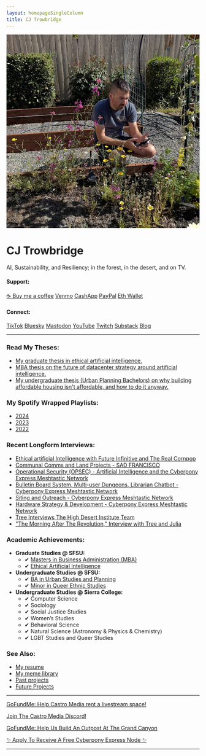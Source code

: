 ```yaml
---
layout: homepageSingleColumn
title: CJ Trowbridge
---
```


<img src="/cj.jpg" class="photo" alt="CJ Trowbridge">


# CJ Trowbridge

AI, Sustainability, and Resiliency; in the forest, in the desert, and on TV.

#### Support:  
<a class="btn btn-buymeacoffee" href="https://buymeacoffee.com/cjtrowbridge">☕ Buy me a coffee</a> 
<a class="btn btn-venmo" href="https://venmo.com/u/cjtrowbridge"><i class="fa-brands fa-venmo"></i> Venmo</a> 
<a class="btn btn-cashapp" href="https://cash.app/$cjtrowbridge"><i class="fa-brands fa-cashapp"></i> CashApp</a> 
<a class="btn btn-paypal" href="https://www.paypal.com/paypalme/cjtrowbridge"><i class="fa-brands fa-paypal"></i> PayPal</a> 
<a class="btn btn-crypto" href="https://etherscan.io/address/0xf9988ed19214b0fff5ae539c080e83e3f3846dca">Eth Wallet</a> 

#### Connect:  
<a class="btn btn-tiktok" href="https://www.tiktok.com/@cjtrowbridge"><i class="fa-brands fa-tiktok"></i> TikTok</a> 
<a class="btn btn-bluesky" href="https://bsky.app/profile/cjtrowbridge.com"><i class="fa-brands fa-bluesky"></i> Bluesky</a> 
<a class="btn btn-mastodon" href="https://mastodon.social/@cjtrowbridge"><i class="fa-brands fa-mastodon"></i> Mastodon</a> 
<a class="btn btn-youtube" href="https://www.youtube.com/@CJTrowbridge"><i class="fa-brands fa-youtube"></i> YouTube</a> 
<a class="btn btn-twitch" href="https://www.twitch.tv/cjtrowbridge"><i class="fa-brands fa-twitch"></i> Twitch</a> 
<a class="btn btn-substack" href="https://cjtrowbridge.substack.com/"><i class="fa-solid fa-envelope"></i> Substack</a> 
<a class="btn btn-primary" href="https://blog.cjtrowbridge.com">Blog</a> 

---

### Read My Theses:

- [My graduate thesis in ethical artificial intelligence.](https://cjtrowbridge.com/2024-05-17_-_The_Illusion_of_Understanding_-_Deconstructing_AI_Metaphors.pdf)
- [MBA thesis on the future of datacenter strategy around artificial intelligence.](https://cjtrowbridge.com/2024-03-16_-_NVIDIA_Comprehensive_Analysis_And_Strategic_Recommendations.pdf)
- [My undergraduate thesis (Urban Planning Bachelors) on why building affordable housing isn't affordable, and how to do it anyway.](https://cjtrowbridge.com/2020-05-12-Why-Building-Affordable-Housing-Isn’t-Affordable,-And-How-To-Do-It-Anyway.pdf)


### My Spotify Wrapped Playlists:
  - [2024](https://open.spotify.com/playlist/37i9dQZF1FoC8yzta57ODa?si=a40f9062a6164353)  
  - [2023](https://open.spotify.com/playlist/37i9dQZF1Fa4gmZHP5ndnU?si=614199c294a14536)  
  - [2022](https://open.spotify.com/playlist/37i9dQZF1F0sijgNaJdgit?si=azUYm-ktR8-449aC4OPJvA)

### Recent Longform Interviews:
  - [Ethical artificial Intelligence with Future Infinitive and The Real Cornpop](https://www.youtube.com/watch?v=RUmM1ymH9fg)
  - [Communal Comms and Land Projects - SAD FRANCISCO](https://www.youtube.com/watch?v=_j0FikDdEn4)
  - [Operational Security (OPSEC) - Artificial Intelligence and the Cyberpony Express Meshtastic Network](https://www.youtube.com/watch?v=z5k--VjGQjA)
  - [Bulletin Board System, Multi-user Dungeons, Librarian Chatbot - Cyberpony Express Meshtastic Network](https://www.youtube.com/watch?v=3gRCj5V-8wc)
  - [Siting and Outreach - Cyberpony Express Meshtastic Network](https://www.youtube.com/watch?v=zCB9deVyMq8)
  - [Hardware Strategy & Development - Cyberpony Express Meshtastic Network](https://www.youtube.com/watch?v=1Sw1WCDngTA)
  - [Tree Interviews The High Desert Institute Team](https://www.youtube.com/watch?v=S5tMgXwA6uk)  
  - ["The Morning After The Revolution," Interview with Tree and Julia](https://www.youtube.com/watch?v=wquTY4jIz20)

### Academic Achievements:
  - **Graduate Studies @ SFSU:**  
    - ✔ [Masters in Business Administration (MBA)](https://cob.sfsu.edu/graduate-programs/mba)  
    - ✔ [Ethical Artificial Intelligence](https://cob.sfsu.edu/management/certificate/ai-ethics)
  - **Undergraduate Studies @ SFSU:**  
    - ✔ [BA in Urban Studies and Planning](http://bulletin.sfsu.edu/colleges/health-social-sciences/urban-studies-planning/)  
    - ✔ [Minor in Queer Ethnic Studies](http://bulletin.sfsu.edu/colleges/ethnic-studies/race-resistance-studies/minor-queer-ethnic-studies/)
  - **Undergraduate Studies @ Sierra College:**  
    - ✔ Computer Science  
    - ✔ Sociology  
    - ✔ Social Justice Studies  
    - ✔ Women’s Studies  
    - ✔ Behavioral Science  
    - ✔ Natural Science (Astronomy & Physics & Chemistry)  
    - ✔ LGBT Studies and Queer Studies

### See Also:  
  - [My resume](https://cjtrowbridge.com/resume)  
  - [My meme library](https://memes.cjtrowbridge.com/)  
  - [Past projects](https://cjtrowbridge.com/projects/past/)
  - [Future Projects](https://cjtrowbridge.com/projects/future/)



<hr>

<p><a href="https://www.gofundme.com/f/aucfwq-support-castro-media-amplify-underrepresented-voice" class="btn btn-gofundme"><i class="fa-solid fa-hand-holding-dollar"></i> GoFundMe: Help Castro Media rent a livestream space!</a></p>
<p><a href="https://discord.gg/PN44RjReUA" class="btn btn-gofundme"><i class="fa-brands fa-discord"></i> Join The Castro Media Discord!</a></p>
<p><a href="https://www.gofundme.com/f/build-a-foundation-for-the-survival-of-humanity" class="btn btn-gofundme"><i class="fa-solid fa-hand-holding-dollar"></i> GoFundMe: Help Us Build An Outpost At The Grand Canyon</a></p>
<p><a href="https://forms.gle/UZgQiUNzm8q1dmNfA" class="btn btn-success">✨ Apply To Receive A Free Cyberpony Express Node ✨</a></p>

<hr>
